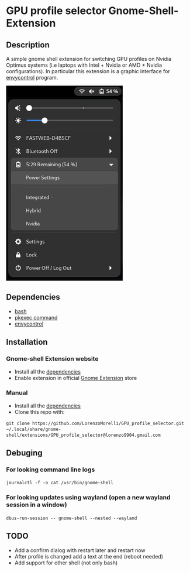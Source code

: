 # GPU profile selector Gnome-Shell-Extension

## Description
A simple gnome shell extension for switching GPU profiles on Nvidia Optimus systems (i.e laptops with Intel + Nvidia or AMD + Nvidia configurations).
In particular this extension is a graphic interface for [envycontrol](https://github.com/geminis3/envycontrol) program.

![screenshot example](./extension_screenshot.png)


## Dependencies
- [bash](https://www.gnu.org/software/bash/)
- [pkexec command](https://command-not-found.com/pkexec)
- [envycontrol](https://github.com/geminis3/envycontrol)


## Installation

### Gnome-shell Extension website
- Install all the [dependencies](#Dependencies)
- Enable extension in official [Gnome Extension](https://extensions.gnome.org/extension/5009/gpu-profile-selector/) store

### Manual
- Install all the [dependencies](#Dependencies)
- Clone this repo with:
```
git clone https://github.com/LorenzoMorelli/GPU_profile_selector.git ~/.local/share/gnome-shell/extensions/GPU_profile_selector@lorenzo9904.gmail.com
```


## Debuging

### For looking command line logs
```journalctl -f -o cat /usr/bin/gnome-shell```

### For looking updates using wayland (open a new wayland session in a window)
```dbus-run-session -- gnome-shell --nested --wayland```


## TODO
- Add a confirm dialog with restart later and restart now
- After profile is changed add a text at the end (reboot needed)
- Add support for other shell (not only bash)
